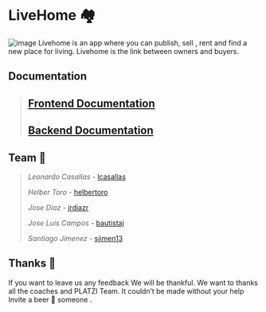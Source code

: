 # LiveHome 🏘
![image](https://drive.google.com/uc?export=view&id=1557x9NcPb7q8ilAZIQD-slES2pDRsuY4)
Livehome is an app where you can publish, sell , rent and find a new place for living. Livehome is the link between owners and buyers.
## Documentation
> ## [ Frontend Documentation ](https://github.com/faroDev/LiveHome/tree/master/liveHomeFrontend)
>
> ## [Backend Documentation ](https://github.com/faroDev/LiveHome/tree/develop/backend/liveHomeBackend)
## Team 🧟‍
> _Leonardo Casallas_ - [lcasallas](https://github.com/lcasallas)
>
> _Helber Toro_ - [helbertoro](https://github.com/helbertoro)
>
> _Jose Diaz_ - [jrdiazr](https://github.com/jrdiazr)
>
> _Jose Luis Campos_ - [bautistaj](https://github.com/bautistaj)
>
> _Santiago Jimenez_ - [sjimen13](https://github.com/sjimen13)
## Thanks 🎁
If you want to leave us any feedback We will be thankful.
We want to thanks all the coaches and PLATZI Team. It couldn’t be made without your help
Invite a beer 🍺 someone .
